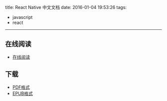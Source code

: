 title: React Native 中文文档
date: 2016-01-04 19:53:26
tags:
  - javascript
  - react
---

<!--more-->

## 在线阅读 ##

+ [在线阅读](http://wiki.jikexueyuan.com/project/react-native/)

## 下载 ##

+ [PDF格式](http://wiki.jikexueyuan.com/download/react-native/pdf/)
+ [EPUB格式](http://wiki.jikexueyuan.com/download/react-native/epub/)